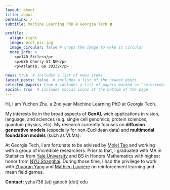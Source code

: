 ```yaml
---
layout: about
title: about
permalink: /
subtitle: Machine Learning PhD @ Georgia Tech 🍀

profile:
  align: right
  image: prof_pic.jpg
  image_circular: false # crops the image to make it circular
  more_info: >
    <p>140 Skiles</p>
    <p>686 Cherry St NW</p>
    <p>Atlanta, GA 30332</p>

news: true  # includes a list of news items
latest_posts: false  # includes a list of the newest posts
selected_papers: true # includes a list of papers marked as "selected={true}"
social: true  # includes social icons at the bottom of the page
---
```


Hi, I am Yuchen Zhu, a 2nd year Machine Learning PhD at Georgia Tech.

My interests lie in the broad aspects of **GenAI**, wich applications in vision, language, and sciences (e.g. single cell genomics, protein sciences, quantum physics, etc). My research currently focuses on **diffusion generative models** (especially for non-Euclidean data) and **multimodal foundation models** (such as VLMs). 

At Georgia Tech, I am fortunate to be advised by [Molei Tao](https://mtao8.math.gatech.edu/) and working with a group of incredible researchers. Prior to that, I graduated with MA in Statistics from [Yale University](https://statistics.yale.edu/) and BS in Honors Mathematics with highest honor from [NYU Shanghai](https://shanghai.nyu.edu/). During those time, I had the privilege to work with [Zhuoran Yang](https://zhuoranyang.github.io/) and [Mathieu Laurière](https://mlauriere.github.io/) on reinforcement learning and mean field games. 


**Contact:** yzhu738 [at] gatech [dot] edu